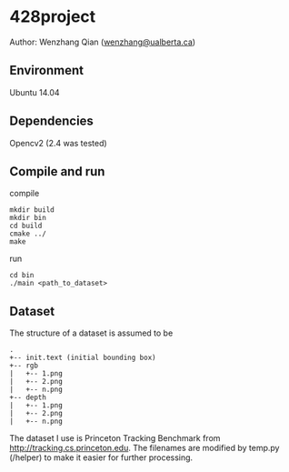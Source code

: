 # 428project
Author: Wenzhang Qian (wenzhang@ualberta.ca)

## Environment
Ubuntu 14.04

## Dependencies
Opencv2 (2.4 was tested)

## Compile and run
compile
```commandline
mkdir build
mkdir bin
cd build
cmake ../
make
```

run
```commandline
cd bin
./main <path_to_dataset>
```


## Dataset
The structure of a dataset is assumed to be
```
.
+-- init.text (initial bounding box)
+-- rgb
|   +-- 1.png
|   +-- 2.png
|   +-- n.png
+-- depth
|   +-- 1.png
|   +-- 2.png
|   +-- n.png
```
The dataset I use is Princeton Tracking Benchmark from http://tracking.cs.princeton.edu.
The filenames are modified by temp.py (/helper) to make it easier for further processing.
